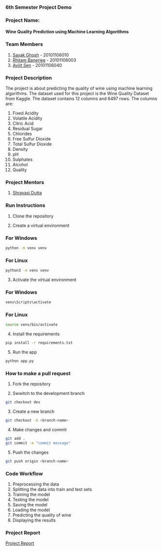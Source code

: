 ### 6th Semester Project Demo

### Project Name:
#### Wine Quality Prediction using Machine Learning Algorithms
### Team Members
1. [Sayak Ghosh]() - 20101106010
2. [Rhitam Banerjee]() - 20101106003
3. [Avijit Sen]() - 20101106040


### Project Description

The project is about predicting the quality of wine using machine learning algorithms. The dataset used for this project is the Wine Quality Dataset from Kaggle. The dataset contains 12 columns and 6497 rows. The columns are:
1. Fixed Acidity
2. Volatile Acidity
3. Citric Acid
4. Residual Sugar
5. Chlorides
6. Free Sulfur Dioxide
7. Total Sulfur Dioxide
8. Density
9. pH
10. Sulphates
11. Alcohol
12. Quality


### Project Mentors
1. [Shrayasi Dutta]()


### Run Instructions

1. Clone the repository

2. Create a virtual environment 
### For Windows
```bash
python -m venv venv
```
### For Linux
```bash
python3 -m venv venv
```
3. Activate the virtual environment
### For Windows
```bash
venv\Scripts\activate
```
### For Linux
```bash
source venv/bin/activate
```
4. Install the requirements
```bash
pip install -r requirements.txt
```
5. Run the app
```bash
python app.py
```

### How to make a pull request

1. Fork the repository

2. Swwitch to the development branch
```bash
git checkout dev
```
3. Create a new branch
```bash
git checkout -b <branch-name>
```
4. Make changes and commit
```bash
git add .
git commit -m "commit message"
```
5. Push the changes
```bash
git push origin <branch-name>
```

### Code Workflow

1. Preprocessing the data
2. Splitting the data into train and test sets
3. Training the model
4. Testing the model
5. Saving the model
6. Loading the model
7. Predicting the quality of wine
8. Displaying the results


### Project Report
[Project Report]( ./projectreport.md)



